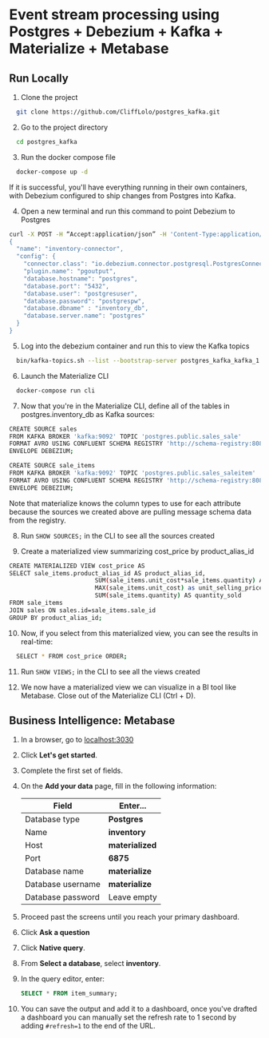 
# Event stream processing using Postgres + Debezium + Kafka + Materialize + Metabase
## Run Locally

1. Clone the project 

```bash
  git clone https://github.com/CliffLolo/postgres_kafka.git
```

2. Go to the project directory

```bash
  cd postgres_kafka
```

3. Run the docker compose file

```bash
  docker-compose up -d
```
If it is successful, you'll have everything running in their own containers, with Debezium configured to ship changes from Postgres into Kafka.

4. Open a new terminal and run this command to point Debezium to Postgres
```bash
curl -X POST -H “Accept:application/json” -H 'Content-Type:application/json' localhost:8083/connectors --data '
{
  "name": "inventory-connector",
  "config": {
    "connector.class": "io.debezium.connector.postgresql.PostgresConnector",
    "plugin.name": "pgoutput",
    "database.hostname": "postgres",
    "database.port": "5432",
    "database.user": "postgresuser",
    "database.password": "postgrespw",
    "database.dbname" : "inventory_db",
    "database.server.name": "postgres"		
  }
}
```

5. Log into the debezium container and run this to view the Kafka topics
```bash
  bin/kafka-topics.sh --list --bootstrap-server postgres_kafka_kafka_1:9092
```

6. Launch the Materialize CLI
```bash
  docker-compose run cli
```

7. Now that you're in the Materialize CLI, define all of the tables in postgres.inventory_db as Kafka sources:
```bash
CREATE SOURCE sales
FROM KAFKA BROKER 'kafka:9092' TOPIC 'postgres.public.sales_sale'
FORMAT AVRO USING CONFLUENT SCHEMA REGISTRY 'http://schema-registry:8081'
ENVELOPE DEBEZIUM;

CREATE SOURCE sale_items
FROM KAFKA BROKER 'kafka:9092' TOPIC 'postgres.public.sales_saleitem'
FORMAT AVRO USING CONFLUENT SCHEMA REGISTRY 'http://schema-registry:8081'
ENVELOPE DEBEZIUM;
```
Note that materialize knows the column types to use for each attribute because the sources we created above are pulling message schema data from the registry.<br>


8. Run ```SHOW SOURCES;``` in the CLI to see all the sources created

9. Create a materialized view summarizing cost_price by product_alias_id
```bash
CREATE MATERIALIZED VIEW cost_price AS
SELECT sale_items.product_alias_id AS product_alias_id,
                        SUM(sale_items.unit_cost*sale_items.quantity) AS total_selling_price,
                        MAX(sale_items.unit_cost) as unit_selling_price,
                        SUM(sale_items.quantity) AS quantity_sold
FROM sale_items
JOIN sales ON sales.id=sale_items.sale_id
GROUP BY product_alias_id;
```

10. Now, if you select from this materialized view, you can see the results in real-time:
```bash
  SELECT * FROM cost_price ORDER;
```

11. Run ```SHOW VIEWS;``` in the CLI to see all the views created<br>


13. We now have a materialized view we can visualize in a BI tool like Metabase. Close out of the Materialize CLI (Ctrl + D).

## Business Intelligence: Metabase
1. In a browser, go to <localhost:3030>

2. Click **Let's get started**.

3. Complete the first set of fields.
4. On the **Add your data** page, fill in the following information:

   | Field             | Enter...         |
   |------------------| ---------------- |
   | Database type         | **Postgres**     |
   | Name              | **inventory**    |
   | Host              | **materialized** |
   | Port              | **6875**         |
   | Database name     | **materialize**  |
   | Database username | **materialize**  |
   | Database password | Leave empty      |

5. Proceed past the screens until you reach your primary dashboard.

6. Click **Ask a question**

7. Click **Native query**.

8. From **Select a database**, select **inventory**.

9. In the query editor, enter:

   ```sql
   SELECT * FROM item_summary;
   ```

10. You can save the output and add it to a dashboard, once you've drafted a dashboard you can manually set the refresh rate to 1 second by adding `#refresh=1` to the end of the URL.
